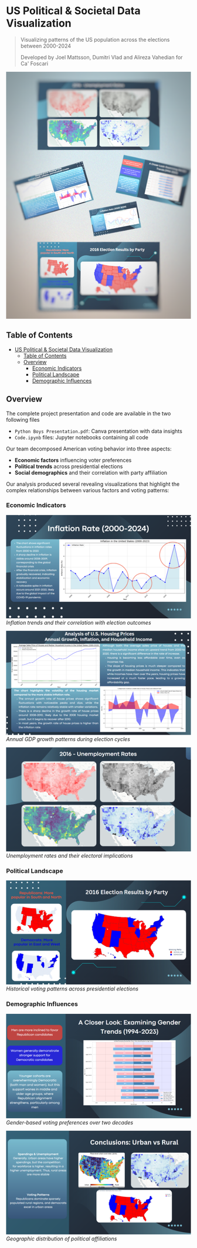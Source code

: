 # US Political & Societal Data Visualization

> Visualizing patterns of the US population across the elections between 2000-2024
>
> Developed by Joel Mattsson, Dumitri Vlad and Alireza Vahedian for Ca' Foscari


![Teaser](readme-material/teaser.png)


## Table of Contents
- [US Political \& Societal Data Visualization](#us-political--societal-data-visualization)
  - [Table of Contents](#table-of-contents)
  - [Overview](#overview)
    - [Economic Indicators](#economic-indicators)
    - [Political Landscape](#political-landscape)
    - [Demographic Influences](#demographic-influences)

## Overview

The complete project presentation and code are available in the two following files
- `Python Boys Presentation.pdf`: Canva presentation with data insights
- `Code.ipynb` files: Jupyter notebooks containing all code

Our team decomposed American voting behavior into three aspects:
- **Economic factors** influencing voter preferences
- **Political trends** across presidential elections
- **Social demographics** and their correlation with party affiliation

Our analysis produced several revealing visualizations that highlight the complex relationships between various factors and voting patterns:

### Economic Indicators

![Inflation Analysis](readme-material/2-inflation.PNG)
*Inflation trends and their correlation with election outcomes*

![Economic Growth](readme-material/3-annual-growth.PNG)
*Annual GDP growth patterns during election cycles*

![Unemployment Impact](readme-material/4-unemployment.PNG)
*Unemployment rates and their electoral implications*

### Political Landscape

![Election Results](readme-material/5-political-results.PNG)
*Historical voting patterns across presidential elections*

### Demographic Influences

![Gender Voting Trends](readme-material/6-gender-trends.PNG)
*Gender-based voting preferences over two decades*

![Urban-Rural Divide](readme-material/7-urban-rural.PNG)
*Geographic distribution of political affiliations*
